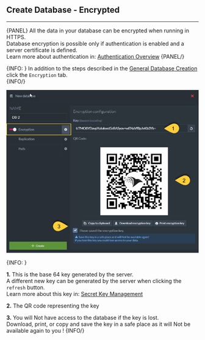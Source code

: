 ﻿## Create Database - Encrypted
---

{PANEL}
All the data in your database can be encrypted when running in HTTPS.  
Database encryption is possible only if authentication is enabled and a server certificate is defined.  
Learn more about authentication in: [Authentication Overview](../../../../server/security/overview)
{PANEL/}

{INFO:  }
In addition to the steps described in the [General Database Creation](../create-new-database/general-flow) click the `Encryption` tab.  
{INFO/}

![Figure 1. Create New Database - Encrypted](images/new-database-encrypted.png "Encrypted Database")

{INFO:  }

**1.** This is the base 64 key generated by the server.  
   A different new key can be generated by the server when clicking the `refresh` button.  
   Learn more about this key in: [Secret Key Management](../../../../server/security/encryption/secret-key-management)

**2.** The QR code representing the key  

**3.** You will Not have access to the database if the key is lost.  
   Download, print, or copy and save the key in a safe place as it will Not be available again to you !
{INFO/}
